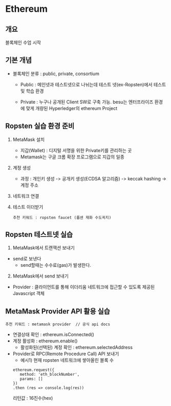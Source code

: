 # Ethereum

## 개요

블록체인 수업 시작

## 기본 개념

- 블록체인 분류 : public, private, consortium
  
  - Public : 메인넷과 테스트넷으로 나뉘는데 테스트 넷(ex-Ropsten)에서 테스트 및 학습 환경
  
  - Private : 누구나 공개된 Client SW로 구축 가능. besu는 엔터프라이즈 환경에 맞게 개량된 Hyperledger의 ethereum Project

## Ropsten 실습 환경 준비

1. MetaMask 설치
   - 지갑(Wallet) : 디지털 서명을 위한 Private키를 관리하는 곳
   - Metamask는 구글 크롬 확장 프로그램으로 지갑의 일종

2. 계정 생성
   - 과정 : 개인키 생성 -> 공개키 생성(ECDSA 알고리즘) -> keccak hashing -> 계정 주소

3. 네트워크 연결

4. 테스트 이더받기

   ```
   추천 키워드 : ropsten faucet (롭센 재화 수도꼭지)
   ```

## Ropsten 테스트넷 실습

1. MetaMask에서 트랜잭션 보내기

- send로 보낸다
  - send할때는 수수료(gas)가 발생한다.

2. MetaMask에서 send 보내기

- Provider : 클라이언트를 통해 이더리움 네트워크에 접근할 수 있도록 제공된 Javascript 객체

## MetaMask Provider API 활용 실습
```
추천 키워드 : metamask provider  // 공식 api docs
```

- 연결상태 확인 : ethereum.isConnected()
- 계정 활성화 : ethereum.enable()
  - 활성화된(선택된) 계정 확인 : ethereum.selectedAddress
- Provider로 RPC(Remote Procedure Call) API 보내기
  - 예시1) 현재 ropsten 네트워크에 쌓아올린 블록 수
   ```
   ethereum.request({
      method: 'eth_blockNumber',
      params: []
   })
   .then (res => console.log(res))
   ```
   리턴값 : 16진수(hex)